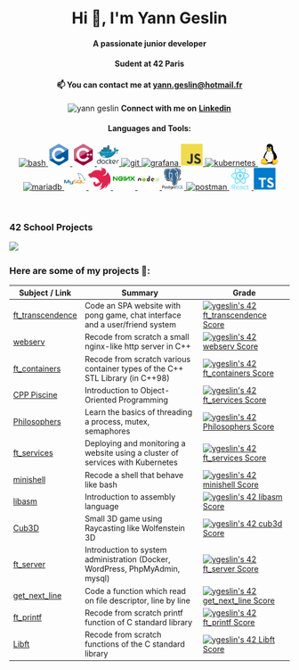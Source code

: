 
<h1 align="center">Hi 👋, I'm Yann Geslin</h1>
<h4 align="center">A passionate junior developer</h4>
<h4 align="center">Sudent at 42 Paris</h4>

<h4 align="center"> 📫 You can contact me at
<a href="mailto:yann.geslin@hotmail.fr">
<b>yann.geslin@hotmail.fr</b>
</a>
</h4>


<p align="center">
<span>
<img  src="https://raw.githubusercontent.com/rahuldkjain/github-profile-readme-generator/master/src/images/icons/Social/linked-in-alt.svg" alt="yann geslin" height="12" width="16" />
<b>Connect with me on</b>
<a href="https://www.linkedin.com/in/yann-geslin/">
<b>Linkedin</b>
</a>
</span>
</p>

<h4 align="center"><b>Languages and Tools:</b></h4>
<p align="center"> <a href="https://www.gnu.org/software/bash/" target="_blank" rel="noreferrer"> <img src="https://www.vectorlogo.zone/logos/gnu_bash/gnu_bash-icon.svg" alt="bash" width="40" height="40"/> </a> <a href="https://www.cprogramming.com/" target="_blank" rel="noreferrer"> <img src="https://raw.githubusercontent.com/devicons/devicon/master/icons/c/c-original.svg" alt="c" width="40" height="40"/> </a> <a href="https://www.w3schools.com/cpp/" target="_blank" rel="noreferrer"> <img src="https://raw.githubusercontent.com/devicons/devicon/master/icons/cplusplus/cplusplus-original.svg" alt="cplusplus" width="40" height="40"/> </a> <a href="https://www.docker.com/" target="_blank" rel="noreferrer"> <img src="https://raw.githubusercontent.com/devicons/devicon/master/icons/docker/docker-original-wordmark.svg" alt="docker" width="40" height="40"/> </a> <a href="https://git-scm.com/" target="_blank" rel="noreferrer"> <img src="https://www.vectorlogo.zone/logos/git-scm/git-scm-icon.svg" alt="git" width="40" height="40"/> </a> <a href="https://grafana.com" target="_blank" rel="noreferrer"> <img src="https://www.vectorlogo.zone/logos/grafana/grafana-icon.svg" alt="grafana" width="40" height="40"/> </a> <a href="https://developer.mozilla.org/en-US/docs/Web/JavaScript" target="_blank" rel="noreferrer"> <img src="https://raw.githubusercontent.com/devicons/devicon/master/icons/javascript/javascript-original.svg" alt="javascript" width="40" height="40"/> </a> <a href="https://kubernetes.io" target="_blank" rel="noreferrer"> <img src="https://www.vectorlogo.zone/logos/kubernetes/kubernetes-icon.svg" alt="kubernetes" width="40" height="40"/> </a> <a href="https://www.linux.org/" target="_blank" rel="noreferrer"> <img src="https://raw.githubusercontent.com/devicons/devicon/master/icons/linux/linux-original.svg" alt="linux" width="40" height="40"/> </a> <a href="https://mariadb.org/" target="_blank" rel="noreferrer"> <img src="https://www.vectorlogo.zone/logos/mariadb/mariadb-icon.svg" alt="mariadb" width="40" height="40"/> </a> <a href="https://www.mysql.com/" target="_blank" rel="noreferrer"> <img src="https://raw.githubusercontent.com/devicons/devicon/master/icons/mysql/mysql-original-wordmark.svg" alt="mysql" width="40" height="40"/> </a> <a href="https://nestjs.com/" target="_blank" rel="noreferrer"> <img src="https://raw.githubusercontent.com/devicons/devicon/master/icons/nestjs/nestjs-plain.svg" alt="nestjs" width="40" height="40"/> </a> <a href="https://www.nginx.com" target="_blank" rel="noreferrer"> <img src="https://raw.githubusercontent.com/devicons/devicon/master/icons/nginx/nginx-original.svg" alt="nginx" width="40" height="40"/> </a> <a href="https://nodejs.org" target="_blank" rel="noreferrer"> <img src="https://raw.githubusercontent.com/devicons/devicon/master/icons/nodejs/nodejs-original-wordmark.svg" alt="nodejs" width="40" height="40"/> </a> <a href="https://www.postgresql.org" target="_blank" rel="noreferrer"> <img src="https://raw.githubusercontent.com/devicons/devicon/master/icons/postgresql/postgresql-original-wordmark.svg" alt="postgresql" width="40" height="40"/> </a> <a href="https://postman.com" target="_blank" rel="noreferrer"> <img src="https://www.vectorlogo.zone/logos/getpostman/getpostman-icon.svg" alt="postman" width="40" height="40"/> </a> <a href="https://reactjs.org/" target="_blank" rel="noreferrer"> <img src="https://raw.githubusercontent.com/devicons/devicon/master/icons/react/react-original-wordmark.svg" alt="react" width="40" height="40"/> </a> <a href="https://www.typescriptlang.org/" target="_blank" rel="noreferrer"> <img src="https://raw.githubusercontent.com/devicons/devicon/master/icons/typescript/typescript-original.svg" alt="typescript" width="40" height="40"/> </a> </p>

<br>

<h3 align="left"><b>42 School Projects</b></h3>

<img src=" https://badge42.vercel.app/api/v2/cl4ea7rmx001109l4ki6wpjy8/stats?cursusId=21&coalitionId=12">

### Here are some of my projects 👀:


|Subject / Link|Summary|Grade   |
|-------|-------|--------|
| [ft_transcendence](https://github.com/ygeslin/42_School_Common_Core_Projects/tree/main/ft_transcendence) | Code an SPA website with pong game, chat interface and a user/friend system  | [![ygeslin's 42 ft_transcendence Score](https://badge42.vercel.app/api/v2/cl4ea7rmx001109l4ki6wpjy8/project/2507800)](https://github.com/JaeSeoKim/badge42)|
| [webserv](https://github.com/ygeslin/42_School_Common_Core_Projects/tree/main/webserv) | Recode from scratch a small nginx-like http server in C++ | [![ygeslin's 42 webserv Score](https://badge42.vercel.app/api/v2/cl4ea7rmx001109l4ki6wpjy8/project/2314033)](https://github.com/JaeSeoKim/badge42) |
|[ft_containers](https://github.com/ygeslin/42_School_Common_Core_Projects/tree/main/ft_containers) | Recode from scratch various container types of the C++ STL Library (in C++98) | [![ygeslin's 42 ft_containers Score](https://badge42.vercel.app/api/v2/cl4ea7rmx001109l4ki6wpjy8/project/2329827)](https://github.com/JaeSeoKim/badge42) |
| [CPP Piscine](https://github.com/ygeslin/42_School_Common_Core_Projects/tree/main/cpp) | Introduction to Object-Oriented Programming | [![ygeslin's 42 ft_services Score](https://badge42.vercel.app/api/v2/cl4ea7rmx001109l4ki6wpjy8/project/2024109)](https://github.com/JaeSeoKim/badge42) |
| [Philosophers](https://github.com/ygeslin/42_School_Common_Core_Projects/tree/main/Philosophers) | Learn the basics of threading a process, mutex, semaphores | [![ygeslin's 42 Philosophers Score](https://badge42.vercel.app/api/v2/cl4ea7rmx001109l4ki6wpjy8/project/2160926)](https://github.com/JaeSeoKim/badge42) |
| [ft_services](https://github.com/ygeslin/42_School_Common_Core_Projects/tree/main/ft_services) | Deploying and monitoring a website using a cluster of services with Kubernetes | [![ygeslin's 42 ft_services Score](https://badge42.vercel.app/api/v2/cl4ea7rmx001109l4ki6wpjy8/project/2024109)](https://github.com/JaeSeoKim/badge42) |
| [minishell](https://github.com/ygeslin/42_School_Common_Core_Projects/tree/main/Minishell) | Recode a shell that behave like bash | [![ygeslin's 42 minishell Score](https://badge42.vercel.app/api/v2/cl4ea7rmx001109l4ki6wpjy8/project/2024111)](https://github.com/JaeSeoKim/badge42) |
| [libasm](https://github.com/ygeslin/42_School_Common_Core_Projects/tree/main/libasm) | Introduction to assembly language | [![ygeslin's 42 libasm Score](https://badge42.vercel.app/api/v2/cl4ea7rmx001109l4ki6wpjy8/project/2024108)](https://github.com/JaeSeoKim/badge42) |
| [Cub3D](https://github.com/ygeslin/42_School_Common_Core_Projects/tree/main/cub3d) | Small 3D game using Raycasting like Wolfenstein 3D | [![ygeslin's 42 cub3d Score](https://badge42.vercel.app/api/v2/cl4ea7rmx001109l4ki6wpjy8/project/1864381)](https://github.com/JaeSeoKim/badge42)|
| [ft_server](https://github.com/ygeslin/42_School_Common_Core_Projects/tree/main/ft_server) | Introduction to system administration (Docker, WordPress, PhpMyAdmin, mysql) | [![ygeslin's 42 ft_server Score](https://badge42.vercel.app/api/v2/cl4ea7rmx001109l4ki6wpjy8/project/1864374)](https://github.com/JaeSeoKim/badge42) |
| [get_next_line](https://github.com/ygeslin/42_School_Common_Core_Projects/tree/main/Get_next_line) | Code a function which read on file descriptor, line by line | [![ygeslin's 42 get_next_line Score](https://badge42.vercel.app/api/v2/cl4ea7rmx001109l4ki6wpjy8/project/1627531)](https://github.com/JaeSeoKim/badge42) |
| [ft_printf](https://github.com/ygeslin/42_School_Common_Core_Projects/tree/main/ft_printf) | Recode from scratch printf function of C standard library | [![ygeslin's 42 ft_printf Score](https://badge42.vercel.app/api/v2/cl4ea7rmx001109l4ki6wpjy8/project/1605181)](https://github.com/JaeSeoKim/badge42)
| [Libft](https://github.com/ygeslin/42_School_Common_Core_Projects/tree/main/libft) | Recode from scratch functions of the C standard library | [![ygeslin's 42 Libft Score](https://badge42.vercel.app/api/v2/cl4ea7rmx001109l4ki6wpjy8/project/1585123)](https://github.com/JaeSeoKim/badge42)|


<!-- ## **Exams**
|Rank		|Grade   |
|-------|--------|
| Exam Rank 06 | [![ygeslin's 42 Exam Rank 06 Score](https://badge42.vercel.app/api/v2/cl4ea7rmx001109l4ki6wpjy8/project/2507799)](https://github.com/JaeSeoKim/badge42) |
| Exam Rank 05 | [![ygeslin's 42 Exam Rank 05 Score](https://badge42.vercel.app/api/v2/cl4ea7rmx001109l4ki6wpjy8/project/2329828)](https://github.com/JaeSeoKim/badge42) |
| Exam Rank 04 | [![ygeslin's 42 Exam Rank 04 Score](https://badge42.vercel.app/api/v2/cl4ea7rmx001109l4ki6wpjy8/project/2201147)](https://github.com/JaeSeoKim/badge42) |
| Exam Rank 03 | [![ygeslin's 42 Exam Rank 03 Score](https://badge42.vercel.app/api/v2/cl4ea7rmx001109l4ki6wpjy8/project/2074295)](https://github.com/JaeSeoKim/badge42) |
| Exam Rank 02 | [![ygeslin's 42 Exam Rank 02 Score](https://badge42.vercel.app/api/v2/cl4ea7rmx001109l4ki6wpjy8/project/1864377)](https://github.com/JaeSeoKim/badge42) | -->

